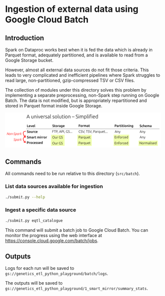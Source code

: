 # Ingestion of external data using Google Cloud Batch

## Introduction

Spark on Dataproc works best when it is fed the data which is already in Parquet format, adequately partitioned, and is available to read from a Google Storage bucket.

However, almost all external data sources do not fit those criteria. This leads to very complicated and inefficient pipelines where Spark struggles to read large, non-partitioned, gzip-compressed TSV or CSV files.

The collection of modules under this directory solves this problem by implementing a separate preprocessing, non-Spark step running on Google Batch. The data is not modified, but is appropriately repartitioned and stored in Parquet format inside Google Storage.

![image](preprocess.png)

## Commands

All commands need to be run relative to this directory (`src/batch`).

### List data sources available for ingestion

```bash
./submit.py --help
```

### Ingest a specific data source

```bash
./submit.py eqtl_catalogue
```

This command will submit a batch job to Google Cloud Batch. You can monitor the progress using the web interface at https://console.cloud.google.com/batch/jobs.

## Outputs

Logs for each run will be saved to `gs://genetics_etl_python_playground/batch/logs`.

The outputs will be saved to `gs://genetics_etl_python_playground/1_smart_mirror/summary_stats`.
